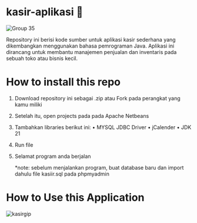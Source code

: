 # kasir-aplikasi 💸

![Group 35](https://github.com/raeiiooo/kasir-aplikasi/assets/123860422/7374e88b-ab20-4da3-a5c1-1732c71568cf)

Repository ini berisi kode sumber untuk aplikasi kasir sederhana yang dikembangkan menggunakan bahasa pemrograman Java. Aplikasi ini dirancang untuk membantu manajemen penjualan dan inventaris pada sebuah toko atau bisnis kecil.

# How to install this repo

1. Download repository ini sebagai .zip atau Fork pada perangkat yang kamu miliki
2. Setelah itu, open projects pada pada Apache Netbeans
3. Tambahkan libraries berikut ini:
   • MYSQL JDBC Driver
   • jCalender
   • JDK 21
4. Run file
5. Selamat program anda berjalan

   *note: sebelum menjalankan program, buat database baru dan import dahulu file kasiir.sql pada phpmyadmin

# How to Use this Application

![kasirgip](https://github.com/raeiiooo/kasir-aplikasi/assets/123860422/8ce39773-5fd5-4f19-940d-92c643aca929)



